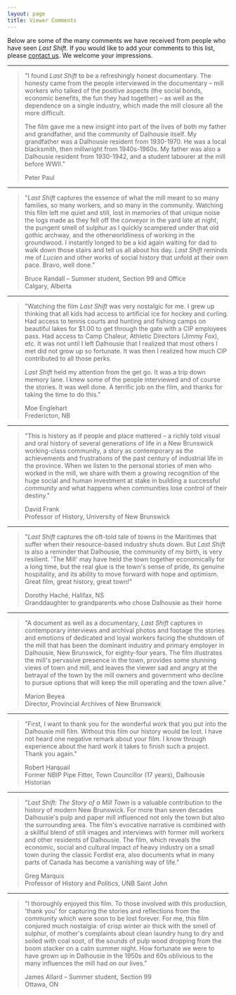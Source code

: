 ```yaml
---
layout: page
title: Viewer Comments
---
```


<p  class="mb-5">
    Below are some of the many comments we have received from people who have seen <em>Last Shift</em>. If you would
    like to add your comments to this list, please <a href="{{ "contact.html" | relative_url }}">contact us</a>.
    We welcome your impressions.
</p>
<hr class="mb-4b">

<blockquote>
    <p>
        &quot;I found <em>Last Shift</em> to be a refreshingly honest documentary.
        The honesty came from the people interviewed in the documentary &#8211; mill workers who talked of the positive
        aspects (the social bonds, economic benefits, the fun they had together) &#8211; as well as the dependence on a
        single industry, which made the mill closure all the more difficult.
    </p>
    <p>
        The film gave me a new insight into part of the lives of both my father and grandfather,
        and the community of Dalhousie itself. My grandfather was a Dalhousie resident from 1930-1970.
        He was a local blacksmith, then millwright from 1940s-1960s. My father was also a Dalhousie resident
        from 1930-1942, and a student labourer at the mill before WWII.&quot;
    </p>
    <footer class="highlight">
        Peter Paul
    </footer>
</blockquote>
<hr>

<blockquote>
    <p>
        &quot;<em>Last Shift</em> captures the essence of what the mill meant to so many families, so many workers,
        and so many in the community. Watching this film left me quiet and still, lost in memories of that unique noise
        the logs made as they fell off the conveyor in the yard late at night, the pungent smell of sulphur as I
        quickly scampered under that old gothic archway, and the otherworldliness of working in the groundwood.
        I instantly longed to be a kid again waiting for dad to walk down those stairs and tell us all about his day.
        <em>Last Shift</em> reminds me of <em>Lucien</em> and other works of social history that unfold at their own
        pace. Bravo, well done.&quot;
    </p>
    <footer class="highlight">
        Bruce Randall &#8211; Summer student, Section 99 and Office<br>
        Calgary, Alberta
    </footer>
</blockquote>
<hr>

<blockquote>
    <p>
        &quot;Watching the film <em>Last Shift</em> was very nostalgic for me. I grew up thinking that all kids had access
        to artificial ice for hockey and curling. Had access to tennis courts and hunting and fishing camps on beautiful
        lakes for $1.00 to get through the gate with a CIP employees pass. Had access to Camp Chaleur,
        Athletic Directors (Jimmy Fox), etc. It was not until I left Dalhousie that I realized that most others I met
        did not grow up so fortunate. It was then I realized how much CIP contributed to all those perks.
    </p>
    <p>
        <em>Last Shift</em> held my attention from the get go. It was a trip down memory lane.
        I knew some of the people interviewed and of course the stories. It was well done.
        A terrific job on the film, and thanks for taking the time to do this.&quot;
    </p>
    <footer class="highlight">
        Moe Englehart<br>
        Fredericton, NB
    </footer>
</blockquote>
<hr>

<blockquote>
    <p>
        &quot;This is history as if people and place mattered &#8211; a richly told visual and oral history of several
        generations of life in a New Brunswick working-class community, a story as contemporary as the achievements and
        frustrations of the past century of industrial life in the province. When we listen to the personal stories of
        men who worked in the mill, we share with them a growing recognition of the huge social and human investment at
        stake in building a successful community and what happens when communities lose control of their destiny.&quot;
    </p>
    <footer class="highlight">
        David Frank<br>
        Professor of History, University of New Brunswick
    </footer>
</blockquote>
<hr>

<blockquote>
    <p>
        &quot;<em>Last Shift</em> captures the oft-told tale of towns in the Maritimes that suffer when their resource-based
        industry shuts down. But <em>Last Shift</em> is also a reminder that Dalhousie, the community of my birth, is
        very resilient. 'The Mill' may have held the town together economically for a long time, but the real glue is
        the town's sense of pride, its genuine hospitality, and its ability to move forward with hope and optimism.
        Great film, great history, great town!&quot;
    </p>
    <footer class="highlight">
        Dorothy Hach&eacute;, Halifax, NS<br>
        Granddaughter to grandparents who chose Dalhousie as their home
    </footer>
</blockquote>
<hr>

<blockquote>
    <p>
        &quot;A document as well as a documentary, <em>Last Shift </em>captures in contemporary interviews and archival
        photos and footage the stories and emotions of dedicated and loyal workers facing the shutdown of the mill that
        has been the dominant industry and primary employer in Dalhousie, New Brunswick, for eighty-four years. The
        film illustrates the mill's pervasive presence in the town, provides some stunning views of town and mill,
        and leaves the viewer sad and angry at the betrayal of the town by the mill owners and government who decline
        to pursue options that will keep the mill operating and the town alive.&quot;
    </p>
    <footer class="highlight">
        Marion Beyea<br>
        Director, Provincial Archives of New Brunswick
    </footer>
</blockquote>
<hr>

<blockquote>
    <p>
        &quot;First, I want to thank you for the wonderful work that you put into the Dalhousie mill film. Without this film
        our history would be lost. I have not heard one negative remark about your film. I know through experience about
        the hard work it takes to finish such a project. Thank you again.&quot;
    </p>
    <footer class="highlight">
        Robert Harquail<br>
        Former NBIP Pipe Fitter, Town Councillor (17 years), Dalhousie Historian
    </footer>
</blockquote>
<hr>

<blockquote>
    <p>
        &quot;<em>Last Shift: The Story of a Mill Town</em>
        is a valuable contribution to the history of modern New Brunswick. For more than seven decades Dalhousie's pulp
        and paper mill influenced not only the town but also the surrounding area. The film's evocative narrative is
        combined with a skillful blend of still images and interviews with former mill workers and
        other residents of Dalhousie. The film, which reveals the economic, social and cultural impact of heavy industry
        on a small town during the classic Fordist era, also documents what in many parts of Canada has become a
        vanishing way of life.&quot;
    </p>
    <footer class="highlight">
        Greg Marquis<br>
        Professor of History and Politics, UNB Saint John
    </footer>
</blockquote>
<hr>

<blockquote>
    <p>
        &quot;I thoroughly enjoyed this film. To those involved with this production, 'thank you' for capturing the stories
        and reflections from the community which were soon to be lost forever. For me, this film conjured much
        nostalgia: of crisp winter air thick with the smell of sulphur, of mother's complaints about clean laundry hung
        to dry and soiled with coal soot, of the sounds of pulp wood dropping from the boom stacker on a calm summer
        night. How fortunate we were to have grown up in Dalhousie in the 1950s and 60s oblivious to the many influences
        the mill had on our lives.&quot;
    </p>
    <footer class="highlight">
        James Allard &#8211; Summer student, Section 99<br>
        Ottawa, ON
    </footer>
</blockquote>
